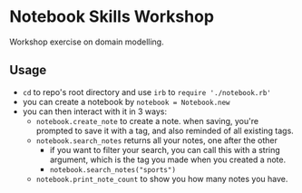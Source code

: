 # Notebook Skills Workshop

Workshop exercise on domain modelling.

## Usage

- `cd` to repo's root directory and use `irb` to `require './notebook.rb'`
- you can create a notebook by `notebook = Notebook.new`
- you can then interact with it in 3 ways:
	- `notebook.create_note` to create a note. when saving, you're prompted to save it with a tag, and also reminded of all existing tags.
	- `notebook.search_notes` returns all your notes, one after the other
		- if you want to filter your search, you can call this with a string argument, which is the tag you made when you created a note.
		- `notebook.search_notes("sports")`
	- `notebook.print_note_count` to show you how many notes you have.
